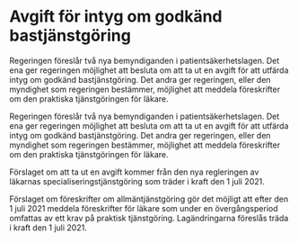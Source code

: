 # Avgift för intyg om godkänd bastjänstgöring

Regeringen föreslår två nya bemyndiganden i patientsäkerhetslagen. Det ena ger regeringen möjlighet att besluta om att ta ut en avgift för att utfärda intyg om godkänd bastjänstgöring. Det andra ger regeringen, eller den myndighet som regeringen bestämmer, möjlighet att meddela föreskrifter om den praktiska tjänstgöringen för läkare.

Regeringen föreslår två nya bemyndiganden i patientsäkerhetslagen. Det ena ger regeringen möjlighet att besluta om att ta ut en avgift för att utfärda intyg om godkänd bastjänstgöring. Det andra ger regeringen, eller den myndighet som regeringen bestämmer, möjlighet att meddela föreskrifter om den praktiska tjänstgöringen för läkare.

Förslaget om att ta ut en avgift kommer från den nya regleringen av läkarnas specialiseringstjänstgöring som träder i kraft den 1 juli 2021.

Förslaget om föreskrifter om allmäntjänstgöring gör det möjligt att efter den 1 juli 2021 meddela föreskrifter för läkare som under en övergångsperiod omfattas av ett krav på praktisk tjänstgöring.
Lagändringarna föreslås träda i kraft den 1 juli 2021.
